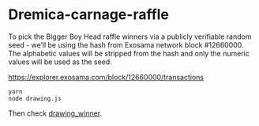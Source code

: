 # Dremica-carnage-raffle

To pick the Bigger Boy Head raffle winners via a publicly verifiable random seed - we’ll be using the hash from Exosama network block #12660000. The alphabetic values will be stripped from the hash and only the numeric values will be used as the seed.

https://explorer.exosama.com/block/12660000/transactions

```
yarn
node drawing.js
```

Then check [drawing_winner](./drawing_winner.json).
